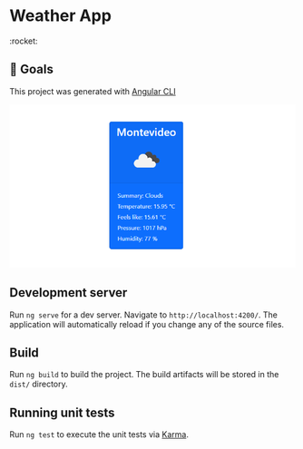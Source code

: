 <h1> Weather App </h1>
:rocket:
<br>

## :dart:	Goals

This project was generated with [Angular CLI](https://github.com/angular/angular-cli)

<img src="https://raw.githubusercontent.com/diemartinezdev/weather-app/main/src/assets/screenshot.png" alt="Untitled" border="0">

## Development server

Run `ng serve` for a dev server. Navigate to `http://localhost:4200/`. The application will automatically reload if you change any of the source files.

## Build

Run `ng build` to build the project. The build artifacts will be stored in the `dist/` directory.

## Running unit tests

Run `ng test` to execute the unit tests via [Karma](https://karma-runner.github.io).
